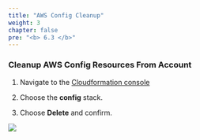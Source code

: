 ```yaml
---
title: "AWS Config Cleanup"
weight: 3
chapter: false
pre: "<b> 6.3 </b>"
---
```


### Cleanup AWS Config Resources From Account

1. Navigate to the [Cloudformation console](https://console.aws.amazon.com/cloudformation/)

1. Choose the **config** stack.

1. Choose **Delete** and confirm.

![](../../images/6/3/001.png)